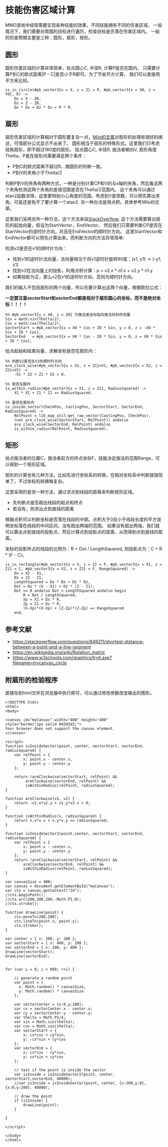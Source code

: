 # 技能伤害区域计算

MMO游戏中经常需要实现各种技能的效果，不同技能拥有不同的伤害区域，
一般情况下，我们需要对周围的目标进行遍历，检查目标是否落在伤害区域内。
一般的伤害预期主要是三种：圆形，扇形，矩形。

## 圆形

圆形伤害区域的计算非常简单，给点圆心C, 半径R, 计算P是否在圆内。
只需要计算P到C的欧式距离|P - C|是否小于R即可。为了节省开方计算，
我们可以直接用平方来比较。

```
is_in_circle(#pb_vector3{x = X, z = Z} = P, #pb_vector3{x = X0, z = Y0}, R) ->
    Dx = X - X0,
    Dz = Z - Z0,
    Dx * Dx + Dz * Dz < R * R.
```
## 扇形

扇形伤害区域的计算相对于圆形要复杂一点，[Milo的文章](http://www.cnblogs.com/miloyip/archive/2013/04/19/3029852.html)对扇形的处理有很好的阐述，可惜部分公式显示不出来了。 
圆形相当于扇形的特殊形式。这里我们只考虑锐角扇形，即不超过180度的扇形。
给点圆心C, 半径R, 施法者朝向V, 扇形角度Thelta，P是在扇形内需要满足两个条件：
* P到C的欧式距离不超过R，跟圆形的判断一致。
* P到V的夹角小于Thelta/2

判断P到V的夹角有两种方式，一种是分别计算CP和V的与x轴的夹角，然后看这两个夹角检测这两个夹角的差值范围是否在Thelta/2范围内。
这个夹角可以通过atan2函数求得，这里要特别小心角度的范围。考虑到V是常数，可以预先算出夹角，可是还是免不了要计算一个atan2.
另一种办法是用点积。具体参考Milo的文章。

这里我们采用另外一种方法，这个方法来自[StackOverflow](https://stackoverflow.com/questions/13652518/efficiently-find-points-inside-a-circle-sector), 这个方法需要算出扇形的起始向量，假设为StartVector，EndVector，
然后我们只需要判断CP是否在StartVector的逆时针方向，并且在EndVector的顺时针方向。
这里StartVector和EndVector都可以预先计算出来。而判断方向的方法异常简单:

检测v2是否在v1的顺时针方向：
- 找到v1的逆时针法向量，法向量相当于将v1逆时针旋转90度：(x1, y1) -> (-y1, x1)
- 找到v2在法向量上的投影，利用点积计算：p = v2.x * n1.x + v2.y * n1.y
- 如果投影为正，那么v2在v1的逆时针方向，否则为顺时针方向。

我们的输入不包括扇形的两个向量，所以先要计算出这两个向量，根据欧拉公式：

**一定要注意sectorStart和sectorEnd都是相对于扇形圆心的坐标，而不是绝对坐标！！！！**


```
%% #pb_vector3{x = X0, z = Z0} 为施法者坐标指向施法目标的向量
Sin = math:sin(Thelta/2),
Cos = math:cos(Thelta/2),
SectorStart = #pb_vector3{x = X0 * Cos + Z0 * Sin, y = 0, z = -X0 * Sin + Z0 * Cos},
SectorEnd   = #pb_vector3{x = X0 * Cos - Z0 * Sin, y = 0, z = X0 * Sin + Z0 * Cos},
```

给点起始和结束向量，求解坐标是否在扇形内：

```
%% 判断V2是否在V1的顺时针方向
are_clock_wise(#pb_vector3{x = X1, z = Z1}=V1, #pb_vector3{x = X2, z = Z2}=V2) ->
    -X1 * Z2 + Z1 * X2 > 0.

%% 是否在圆内
is_within_radius(#pb_vector3{x = X1, z = Z1}, RadiusSquared) ->
    X1 * X1 + Z1 * Z1 =< RadiusSquared.

%% 是否在扇形内
is_inside_sector(CheckPos, CastingPos, SectorStart, SectorEnd, RadiusSquared) ->
    RelPoint = lib_map_util:get_raw_vector(CastingPos, CheckPos),
    (not are_clock_wise(SectorStart, RelPoint)) andalso 
    are_clock_wise(SectorEnd, RelPoint) andalso 
    is_within_radius(RelPoint, RadiusSquared).
```
    
## 矩形

给点施法者的位置C，施法者前方的终点坐标F，技能决定施法的范围Range，可以得到一个矩形区域。

矩形的计算也有几种方法，比如先进行坐标系的转换，在相对坐标系中判断就很简单了。不过坐标的转换略复杂。

这里采用的是另一种方法，通过求点到线段的距离来判断矩形区域。
- 先判断点是否超出线段的起点和终点
- 若没有，则求出点到直线的距离

根据点积可以判断坐标是否落在线段的中部。点积大于0且小于线段长度的平方说明坐标落在线段的中间区间，没有超出两端的范围。
如果没有超出两端，我们就可以算出点到直线的投影点，然后计算点到投影点的距离，从而得到点到直线的距离。

坐标的投影所占的线段的比例为：R = Dot / LengthSquared, 则投影点为：C + R * (F - C)。

```
is_in_rectangle(#pb_vector3{x = X, z = Z} = P, #pb_vector3{x = X1, z = Z1} = C, #pb_vector3{x = X2, z = Z2} = F, RangeSquared) ->
    Dx = X2 - X1,
    Dz = Z2 - Z1,
    LengthSquared = Dx * Dx + Dz * Dz,
    Dot = Dx * (X - X1) + Dz * (Z - Z1),
    Dot >= 0 andalso Dot < LengthSquared andalso begin
        R = Dot / LengthSquared,
        Xp = X1 + Dx * R,
        Zp = Z1 + Dz * R,
        (X-Xp)*(X-Xp) + (Z-Zp)*(Z-Zp) =< RangeSquared
    end.

```

## 参考文献

* https://stackoverflow.com/questions/849211/shortest-distance-between-a-point-and-a-line-segment
* https://en.wikipedia.org/wiki/Rotation_matrix
* https://www.w3schools.com/graphics/tryit.asp?filename=trycanvas_circle


## 附扇形的检验程序

直接存到html文件在浏览器中执行即可，可以通过修改参数改变输出的图形。

```
<!DOCTYPE html>
<html>
<body>

<canvas id="myCanvas" width="400" height="400"
style="border:1px solid #d3d3d3;">
Your browser does not support the canvas element.
</canvas>

<script>
function isInsideSector(point, center, sectorStart, sectorEnd, radiusSquared) {
    var relPoint = {
        x: point.x - center.x,
        y: point.y - center.y
    };

    return !areClockwise(sectorStart, relPoint) &&
         areClockwise(sectorEnd, relPoint) &&
         isWithinRadius(relPoint, radiusSquared);
}

function areClockwise(v1, v2) {
    return -v1.x*v2.y + v1.y*v2.x > 0;
}

function isWithinRadius(v, radiusSquared) {
    return v.x*v.x + v.y*v.y <= radiusSquared;
}

function isInsideSector2(point,center, sectorStart, sectorEnd, radiusSquared) {
    var relPoint = {
        x: point.x - center.x,
        y: point.y - center.y
    };
    return !areClockwise(sectorStart, relPoint) && 
        areClockwise(sectorEnd, relPoint) && 
        isWithinRadius(relPoint, radiusSquared);
}

var canvasSize = 400;
var canvas = document.getElementById("myCanvas");
var ctx = canvas.getContext("2d");
//ctx.beginPath();
//ctx.arc(200,200,200,-Math.PI,0);
//ctx.stroke();

function drawLine(point) {
	ctx.moveTo(200,200);
    ctx.lineTo(point.x, point.y);
    ctx.stroke();
}

var center = { x: 200, y: 200 };
var sectorStart = { x: 400, y: 200 };
var sectorEnd = { x: 200, y: 400 };
drawLine(sectorStart);
drawLine(sectorEnd);


for (var i = 0; i < 800; ++i) {

    // generate a random point
    var point = {
      x: Math.random() * canvasSize,
      y: Math.random() * canvasSize
    };

    var sectorCenter = {x:0,y:200};
    var cx = sectorCenter.x - center.x;
    var cy = sectorCenter.y - center.y;
    var thelta = Math.PI/4;
    var sin = Math.sin(thelta);
    var cos = Math.cos(thelta);
    var sectorStart = {
        x: cx*cos + cy*sin,
        y: -cx*sin + cy*cos
    };
    var sectorEnd = {
        x: cx*cos - cy*sin,
        y: cx*sin + cy*cos
    };

    // test if the point is inside the sector
    var isInside = isInsideSector2(point, center, sectorStart,sectorEnd, 40000);
    //var isInside = isInsideSector(point, center, {x:200,y:0}, {x:0,y:200}, 40000);

    // draw the point
    if (isInside) {
        drawLine(point);
    }

}

</script> 

</body>
</html>
```
